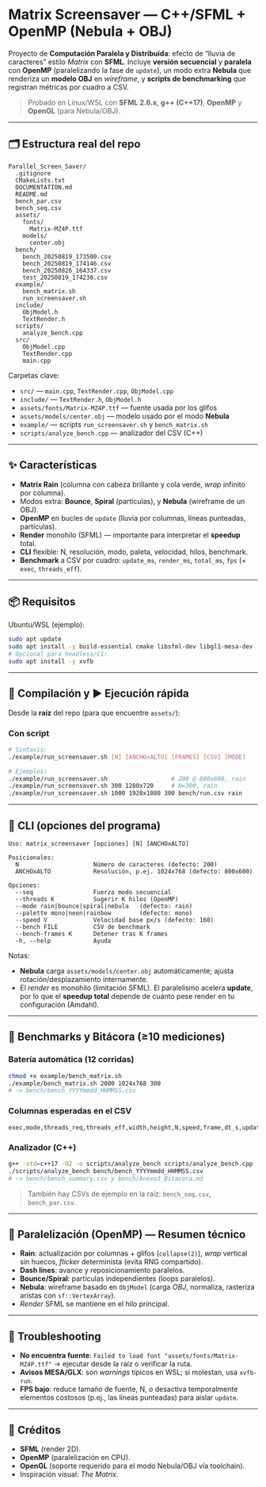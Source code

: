# Matrix Screensaver — C++/SFML + OpenMP (Nebula + OBJ)

Proyecto de **Computación Paralela y Distribuida**: efecto de “lluvia de caracteres” estilo *Matrix* con **SFML**. 
Incluye **versión secuencial** y **paralela** con **OpenMP** (paralelizando la fase de `update`), un modo extra **Nebula** que renderiza un **modelo OBJ** en *wireframe*, y **scripts de benchmarking** que registran métricas por cuadro a CSV.

> Probado en Linux/WSL con **SFML 2.6.x**, **g++ (C++17)**, **OpenMP** y **OpenGL** (para Nebula/OBJ).

---

## 🗂️ Estructura real del repo

```
Parallel_Screen_Saver/
  .gitignore
  CMakeLists.txt
  DOCUMENTATION.md
  README.md
  bench_par.csv
  bench_seq.csv
  assets/
    fonts/
      Matrix-MZ4P.ttf
    models/
      center.obj
  bench/
    bench_20250819_173500.csv
    bench_20250819_174146.csv
    bench_20250826_164337.csv
    test_20250819_174238.csv
  example/
    bench_matrix.sh
    run_screensaver.sh
  include/
    ObjModel.h
    TextRender.h
  scripts/
    analyze_bench.cpp
  src/
    ObjModel.cpp
    TextRender.cpp
    main.cpp
```

Carpetas clave:
- `src/` — `main.cpp`, `TextRender.cpp`, `ObjModel.cpp`
- `include/` — `TextRender.h`, `ObjModel.h`
- `assets/fonts/Matrix-MZ4P.ttf` — fuente usada por los glifos
- `assets/models/center.obj` — modelo usado por el modo **Nebula**
- `example/` — scripts `run_screensaver.sh` y `bench_matrix.sh`
- `scripts/analyze_bench.cpp` — analizador del CSV (C++)

---

## ✨ Características
- **Matrix Rain** (columna con cabeza brillante y cola verde, *wrap* infinito por columna).
- Modos extra: **Bounce**, **Spiral** (partículas), y **Nebula** (wireframe de un OBJ).
- **OpenMP** en bucles de `update` (lluvia por columnas, líneas punteadas, partículas).
- **Render** monohilo (SFML) — importante para interpretar el **speedup** total.
- **CLI** flexible: N, resolución, modo, paleta, velocidad, hilos, benchmark.
- **Benchmark** a CSV por cuadro: `update_ms`, `render_ms`, `total_ms`, `fps` (+ `exec`, `threads_eff`).

---

## 📦 Requisitos

Ubuntu/WSL (ejemplo):
```bash
sudo apt update
sudo apt install -y build-essential cmake libsfml-dev libgl1-mesa-dev
# Opcional para headless/CI:
sudo apt install -y xvfb
```

---

## 🔧 Compilación y ▶️ Ejecución rápida

Desde la **raíz** del repo (para que encuentre `assets/`):

### Con script
```bash
# Sintaxis:
./example/run_screensaver.sh [N] [ANCHOxALTO] [FRAMES] [CSV] [MODE]

# Ejemplos:
./example/run_screensaver.sh                  # 200 @ 800x600, rain
./example/run_screensaver.sh 300 1280x720     # N=300, rain
./example/run_screensaver.sh 1000 1920x1080 300 bench/run.csv rain
```

---

## 🧰 CLI (opciones del programa)

```
Uso: matrix_screensaver [opciones] [N] [ANCHOxALTO]

Posicionales:
  N                     Número de caracteres (defecto: 200)
  ANCHOxALTO            Resolución, p.ej. 1024x768 (defecto: 800x600)

Opciones:
  --seq                 Fuerza modo secuencial
  --threads K           Sugerir K hilos (OpenMP)
  --mode rain|bounce|spiral|nebula   (defecto: rain)
  --palette mono|neon|rainbow        (defecto: mono)
  --speed V             Velocidad base px/s (defecto: 160)
  --bench FILE          CSV de benchmark
  --bench-frames K      Detener tras K frames
  -h, --help            Ayuda
```

Notas:
- **Nebula** carga `assets/models/center.obj` automáticamente; ajusta rotación/desplazamiento internamente.
- El *render* es monohilo (limitación SFML). El paralelismo acelera **update**, por lo que el **speedup total** depende de cuánto pese render en tu configuración (Amdahl).

---

## 🧪 Benchmarks y Bitácora (≥10 mediciones)

### Batería automática (12 corridas)
```bash
chmod +x example/bench_matrix.sh
./example/bench_matrix.sh 2000 1024x768 300
# -> bench/bench_YYYYmmdd_HHMMSS.csv
```

### Columnas esperadas en el CSV
```
exec,mode,threads_req,threads_eff,width,height,N,speed,frame,dt_s,update_ms,render_ms,total_ms,fps
```

### Analizador (C++)
```bash
g++ -std=c++17 -O2 -o scripts/analyze_bench scripts/analyze_bench.cpp
./scripts/analyze_bench bench/bench_YYYYmmdd_HHMMSS.csv
# -> bench/bench_summary.csv y bench/Anexo3_Bitacora.md
```

> También hay CSVs de ejemplo en la raíz: `bench_seq.csv`, `bench_par.csv`.

---

## 🧵 Paralelización (OpenMP) — Resumen técnico
- **Rain**: actualización por columnas + glifos (`collapse(2)`), *wrap* vertical sin huecos, *flicker* determinista (evita RNG compartido).
- **Dash lines**: avance y reposicionamiento paralelos.
- **Bounce/Spiral**: partículas independientes (loops paralelos).
- **Nebula**: wireframe basado en `ObjModel` (carga *OBJ*, normaliza, rasteriza aristas con `sf::VertexArray`).
- *Render* SFML se mantiene en el hilo principal.

---

## 🧯 Troubleshooting
- **No encuentra fuente**: `Failed to load font "assets/fonts/Matrix-MZ4P.ttf"` → ejecutar desde la raíz o verificar la ruta.
- **Avisos MESA/GLX**: son *warnings* típicos en WSL; si molestan, usa `xvfb-run`.
- **FPS bajo**: reduce tamaño de fuente, N, o desactiva temporalmente elementos costosos (p.ej., las líneas punteadas) para aislar `update`.

---

## 👥 Créditos
- **SFML** (render 2D).
- **OpenMP** (paralelización en CPU).
- **OpenGL** (soporte requerido para el modo Nebula/OBJ vía toolchain).
- Inspiración visual: *The Matrix*.
